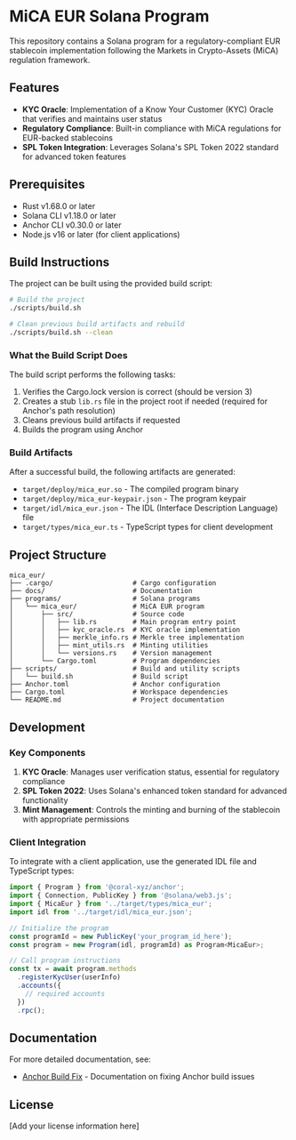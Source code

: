 # MiCA EUR Solana Program

This repository contains a Solana program for a regulatory-compliant EUR stablecoin implementation following the Markets in Crypto-Assets (MiCA) regulation framework.

## Features

- **KYC Oracle**: Implementation of a Know Your Customer (KYC) Oracle that verifies and maintains user status
- **Regulatory Compliance**: Built-in compliance with MiCA regulations for EUR-backed stablecoins
- **SPL Token Integration**: Leverages Solana's SPL Token 2022 standard for advanced token features

## Prerequisites

- Rust v1.68.0 or later
- Solana CLI v1.18.0 or later
- Anchor CLI v0.30.0 or later
- Node.js v16 or later (for client applications)

## Build Instructions

The project can be built using the provided build script:

```bash
# Build the project
./scripts/build.sh

# Clean previous build artifacts and rebuild
./scripts/build.sh --clean
```

### What the Build Script Does

The build script performs the following tasks:

1. Verifies the Cargo.lock version is correct (should be version 3)
2. Creates a stub `lib.rs` file in the project root if needed (required for Anchor's path resolution)
3. Cleans previous build artifacts if requested
4. Builds the program using Anchor

### Build Artifacts

After a successful build, the following artifacts are generated:

- `target/deploy/mica_eur.so` - The compiled program binary
- `target/deploy/mica_eur-keypair.json` - The program keypair
- `target/idl/mica_eur.json` - The IDL (Interface Description Language) file
- `target/types/mica_eur.ts` - TypeScript types for client development

## Project Structure

```
mica_eur/
├── .cargo/                    # Cargo configuration
├── docs/                      # Documentation
├── programs/                  # Solana programs
│   └── mica_eur/              # MiCA EUR program
│       ├── src/               # Source code
│       │   ├── lib.rs         # Main program entry point
│       │   ├── kyc_oracle.rs  # KYC oracle implementation
│       │   ├── merkle_info.rs # Merkle tree implementation
│       │   ├── mint_utils.rs  # Minting utilities
│       │   └── versions.rs    # Version management
│       └── Cargo.toml         # Program dependencies
├── scripts/                   # Build and utility scripts
│   └── build.sh               # Build script
├── Anchor.toml                # Anchor configuration
├── Cargo.toml                 # Workspace dependencies
└── README.md                  # Project documentation
```

## Development

### Key Components

1. **KYC Oracle**: Manages user verification status, essential for regulatory compliance
2. **SPL Token 2022**: Uses Solana's enhanced token standard for advanced functionality
3. **Mint Management**: Controls the minting and burning of the stablecoin with appropriate permissions

### Client Integration

To integrate with a client application, use the generated IDL file and TypeScript types:

```typescript
import { Program } from '@coral-xyz/anchor';
import { Connection, PublicKey } from '@solana/web3.js';
import { MicaEur } from '../target/types/mica_eur';
import idl from '../target/idl/mica_eur.json';

// Initialize the program
const programId = new PublicKey('your_program_id_here');
const program = new Program(idl, programId) as Program<MicaEur>;

// Call program instructions
const tx = await program.methods
  .registerKycUser(userInfo)
  .accounts({
    // required accounts
  })
  .rpc();
```

## Documentation

For more detailed documentation, see:

- [Anchor Build Fix](docs/anchor-build-fix.md) - Documentation on fixing Anchor build issues

## License

[Add your license information here]
